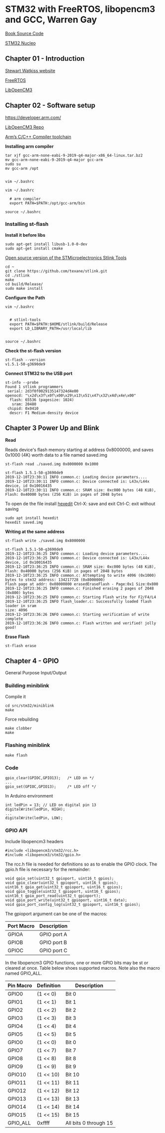 # STM32 with FreeRTOS, libopencm3 and GCC, Warren Gay

[Book Source Code](https://github.com/Apress/Beg-STM32-Devel-FreeRTOS-libopencm3-GCC)

[STM32 Nucleo](https://os.mbed.com/platforms/ST-Nucleo-L031K6/)

## Chapter 01 - Introduction
[Stewart Watkiss website](http://www.penguintutor.com/)

[FreeRTOS](https://freertos.org/)

[LibOpenCM3](https://libopencm3.org/)

## Chapter 02 - Software setup

https://developer.arm.com/

[LibOpenCM3 Repo](git://github.com/libopencm3/libopencm3.git)


[Arm’s C/C++ Compiler toolchain](https://developer.arm.com/tools-and-software/open-source-software/developer-tools/gnu-toolchain/gnu-rm/downloads)


**Installing arm compiler**

```
tar xjf gcc-arm-none-eabi-9-2019-q4-major-x86_64-linux.tar.bz2
mv gcc-arm-none-eabi-9-2019-q4-major gcc-arm
sudo su
mv gcc-arm /opt


vim ~/.bashrc

vim ~/.bashrc

  # arm compiler
  export PATH=$PATH:/opt/gcc-arm/bin

source ~/.bashrc 
```

### Installing st-flash

**Install it before libs**
```
sudo apt-get install libusb-1.0-0-dev
sudo apt-get install cmake
```

[Open source version of the STMicroelectronics Stlink Tools](https://github.com/texane/stlink)

```
cd ~
git clone https://github.com/texane/stlink.git
cd ./stlink
make
cd build/Release/
sudo make install
```

**Configure the Path**

```
vim ~/.bashrc


  # stlinl-tools
  export PATH=$PATH:$HOME/stlink/build/Release
  export LD_LIBRARY_PATH=/usr/local/lib


source ~/.bashrc 
```


**Check the st-flash version**
```
st-flash --version
v1.5.1-50-g3690de9
```

**Connect STM32 to the USB port**
```
st-info --probe
Found 1 stlink programmers
 serial: 2d3f0f0029135147324d4e00
openocd: "\x2d\x3f\x0f\x00\x29\x13\x51\x47\x32\x4d\x4e\x00"
  flash: 65536 (pagesize: 1024)
   sram: 20480
 chipid: 0x0410
  descr: F1 Medium-density device
```

## Chapter 3 Power Up and Blink


**Read**

Reads device's flash memory starting at address 0x8000000, and saves 0x1000 (4K) worth data to a file named saved.img

```
st-flash read ./saved.img 0x8000000 0x1000

st-flash 1.5.1-50-g3690de9
2019-12-10T23:30:11 INFO common.c: Loading device parameters....
2019-12-10T23:30:11 INFO common.c: Device connected is: L43x/L44x device, id 0x10016435
2019-12-10T23:30:11 INFO common.c: SRAM size: 0xc000 bytes (48 KiB), Flash: 0x40000 bytes (256 KiB) in pages of 2048 bytes
```


To open de the file install [hexedit](https://linux.die.net/man/1/hexedit)
Ctrl-X: save and exit
Ctrl-C: exit without saving

```
sudo apt install hexedit
hexedit saved.img
```

**Writing at the same address**

```
st-flash write ./saved.img 0x8000000

st-flash 1.5.1-50-g3690de9
2019-12-10T23:36:25 INFO common.c: Loading device parameters....
2019-12-10T23:36:25 INFO common.c: Device connected is: L43x/L44x device, id 0x10016435
2019-12-10T23:36:25 INFO common.c: SRAM size: 0xc000 bytes (48 KiB), Flash: 0x40000 bytes (256 KiB) in pages of 2048 bytes
2019-12-10T23:36:25 INFO common.c: Attempting to write 4096 (0x1000) bytes to stm32 address: 134217728 (0x8000000)
Flash page at addr: 0x08000800 erasedEraseFlash - Page:0x1 Size:0x800 
2019-12-10T23:36:25 INFO common.c: Finished erasing 2 pages of 2048 (0x800) bytes
2019-12-10T23:36:25 INFO common.c: Starting Flash write for F2/F4/L4
2019-12-10T23:36:25 INFO flash_loader.c: Successfully loaded flash loader in sram
size: 4096
2019-12-10T23:36:26 INFO common.c: Starting verification of write complete
2019-12-10T23:36:26 INFO common.c: Flash written and verified! jolly good!
```

**Erase Flash**

```
st-flash erase
```


## Chapter 4 - GPIO

General Purpose Input/Output

### Building miniblink

Compile it

```
cd src/stm32/miniblink
make
```

Force rebuilding
```
make clobber
make
```

### Flashing miniblink

```
make flash
```

### Code

```
gpio_clear(GPIOC,GPIO13);	/* LED on */
...
gpio_set(GPIOC,GPIO13);		/* LED off */
```

In Arduino environment

```
int ledPin = 13; // LED on digital pin 13
digitalWrite(ledPin, HIGH);
...
digitalWrite(ledPin, LOW);
```

### GPIO API

Include libopencm3 headers

```
#include <libopencm3/stm32/rcc.h>
#include <libopencm3/stm32/gpio.h>
```

The rcc.h file is needed for definitions so as to enable the GPIO clock. The gpio.h file is necessary for the remainder:

```
void gpio_set(uint32_t gpioport, uint16_t gpios);
void gpio_clear(uint32_t gpioport, uint16_t gpios);
uint16_t gpio_get(uint32_t gpioport, uint16_t gpios);
void gpio_toggle(uint32_t gpioport, uint16_t gpios);
uint16_t gpio_port_read(uint32_t gpioport);
void gpio_port_write(uint32_t gpioport, uint16_t data);
void gpio_port_config_log(uint32_t gpioport, uint16_t gpios);
```
The gpioport argument can be one of the macros:

Port Macro|Description
----------|-----------
GPIOA|GPIO port A
GPIOB|GPIO port B
GPIOC|GPIO port C

In the libopencm3 GPIO functions, one or more GPIO bits may be st or cleared at once. Table below shoes supported macros. Note also the macro named GPIO_ALL.

Pin Macro|Definition|Description
---------|----------|-----------
GPIO0|(1 << 0)|Bit 0
GPIO1|(1 << 1)|Bit 1
GPIO2|(1 << 2)|Bit 2
GPIO3|(1 << 3)|Bit 3
GPIO4|(1 << 4)|Bit 4
GPIO5|(1 << 5)|Bit 5
GPIO0|(1 << 0)|Bit 0
GPIO7|(1 << 7)|Bit 7
GPIO8|(1 << 8)|Bit 8
GPIO9|(1 << 9)|Bit 9
GPIO10|(1 << 10)|Bit 10
GPIO11|(1 << 11)|Bit 11
GPIO12|(1 << 12)|Bit 12
GPIO13|(1 << 13)|Bit 13
GPIO14|(1 << 14)|Bit 14
GPIO15|(1 << 15)|Bit 15
GPIO_ALL|0xffff|All bits 0 through 15
